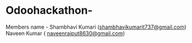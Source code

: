 # Odoohackathon-

 Members name - Shambhavi Kumari (shambhavikumarit737@gmail.com)
                Naveen Kumar ( naveenrajput8630@gmail.com)
                
